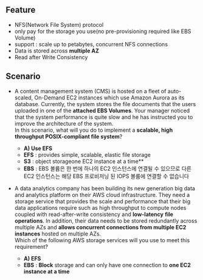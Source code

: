 ## Feature
- NFS(Network File System) protocol 
- only pay for the storage you use(no pre-provisioning required like EBS Volume)
- support : scale up to petabytes, concurrent NFS connections
- Data is stored across **multiple AZ**
- Read after Write Consistency

## Scenario
- A content management system (CMS) is hosted on a fleet of auto-scaled, On-Demand EC2 instances which use Amazon Aurora as its database. Currently, the system stores the file documents that the users uploaded in one of the **attached EBS Volumes**. Your manager noticed that the system performance is quite slow and he has instructed you to improve the architecture of the system.    
In this scenario, what will you do to implement a **scalable, high throughput POSIX-compliant file system**?
  - **A) Use EFS**
  - **EFS** : provides simple, scalable, elastic file storage
  - **S3** : object storageone EC2 instance at a time**
  - **EBS** : EBS 볼륨은 한 번에 하나의 EC2 인스턴스에 연결될 수 있으므로 다른 EC2 인스턴스는 해당 EBS 프로비저닝 된 IOPS 볼륨에 연결할 수 없습니다

- A data analytics company has been building its new generation big data and analytics platform on their AWS cloud infrastructure. They need a storage service that provides the scale and performance that their big data applications require such as high throughput to compute nodes coupled with read-after-write consistency and **low-latency** **file operations**. In addition, their data needs to be stored redundantly across multiple AZs and **allows concurrent connections from multiple EC2 instances** hosted on multiple AZs.     
Which of the following AWS storage services will you use to meet this requirement?
  - **A) EFS**
  - **EBS** : **Block** storage and can only have one connection to **one EC2 instance at a time**
